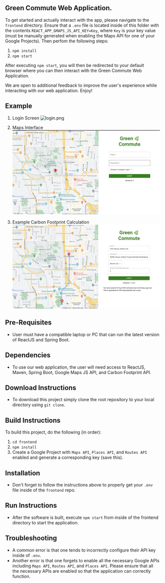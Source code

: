 ## Green Commute Web Application.

To get started and actually interact with the app, please navigate to the `frontend` directory. Ensure that a `.env` file is located inside of this folder with the contents `REACT_APP_GMAPS_JS_API_KEY=Key`, where `Key` is your key value (must be manually generated when enabling the Maps API for one of your Google Projects). Then perfom the following steps:

1) `npm install`
2) `npm start`

After executing `npm start`, you will then be redirected to your default browser where you can then interact with the Green Commute Web Application.

We are open to additional feedback to improve the user's experience while interacting with our web application. Enjoy!

## Example
1. Login Screen
![login.png](pics%2Flogin.png)


2. Maps Interface
![dash.png](pics%2Fdash.png)


3. Example Carbon Footprint Calculation
![working.png](pics%2Fworking.png)

## Pre-Requisites
- User must have a compatible laptop or PC that can run the latest version of ReactJS and Spring Boot.

## Dependencies
- To use our web application, the user will need access to ReactJS, Maven, Spring Boot, Google Maps JS API, and Carbon Footprint API.

## Download Instructions
- To download this project simply clone the root repository to your local directory using `git clone`.

## Build Instructions
To build this project, do the following (in order):
1. `cd frontend`
2. `npm install`
3. Create a Google Project with `Maps API`, `Places API`, and `Routes API` enabled and generate a corresponding key (save this).

## Installation
- Don't forget to follow the instructions above to properly get your `.env` file inside of the `frontend` repo.

## Run Instructions
- After the software is built, execute `npm start` from inside of the frontend directory to start the application. 

## Troubleshooting
- A common error is that one tends to incorrectly configure their API key inside of `.env`. 
- Another error is that one forgets to enable all the necessary Google APIs including `Maps API`, `Routes API`, and `Places API`. Please ensure that all the necessary APIs are enabled so that the application can correctly function.